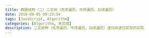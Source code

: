 ```yaml
---
title: 数据结构（二）二叉树（先序遍历、中序遍历、后续遍历）
date: 2018-08-05 09:23:54
tags: [JavaScript, Algorithm]
categories: [Algorithm, 未完成]
description: 二叉树种（先序遍历、中序遍历、后续遍历）递归非递归实现的实现
---
```

